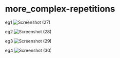 # more_complex-repetitions
eg1
![Screenshot (27)](https://user-images.githubusercontent.com/109476637/204422367-c909cc55-6c49-4d2f-a1ce-417314bbab2d.png)





eg2
![Screenshot (28)](https://user-images.githubusercontent.com/109476637/204427607-acf00879-83a5-442e-b0fa-875ccda9dee3.png)





eg3
![Screenshot (29)](https://user-images.githubusercontent.com/109476637/204494476-8c14e555-cf44-4b8c-8680-282577c42148.png)





eg4
![Screenshot (30)](https://user-images.githubusercontent.com/109476637/204497005-8e544fc4-7b0d-4124-b898-d6ac0befe916.png)
